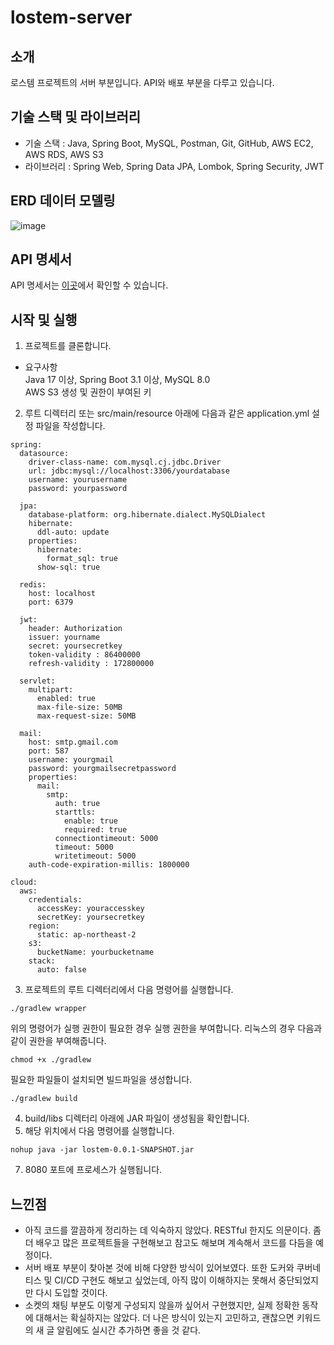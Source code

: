 # lostem-server
## 소개
로스템 프로젝트의 서버 부분입니다. API와 배포 부분을 다루고 있습니다.


## 기술 스택 및 라이브러리
- 기술 스택 : Java, Spring Boot, MySQL, Postman, Git, GitHub, AWS EC2, AWS RDS, AWS S3
- 라이브러리 : Spring Web, Spring Data JPA, Lombok, Spring Security, JWT  
  


## ERD 데이터 모델링
![image](https://github.com/LK-loty/lostem-back/assets/110155447/a919621e-987a-4be9-85c5-bc0ec55aceab)


## API 명세서
API 명세서는 [이곳](./api_doc.pdf)에서 확인할 수 있습니다.


## 시작 및 실행
1. 프로젝트를 클론합니다.
- 요구사항  
  Java 17 이상, Spring Boot 3.1 이상, MySQL 8.0  
  AWS S3 생성 및 권한이 부여된 키
  
2. 루트 디렉터리 또는 src/main/resource 아래에 다음과 같은 application.yml 설정 파일을 작성합니다.
```
spring:
  datasource:
    driver-class-name: com.mysql.cj.jdbc.Driver
    url: jdbc:mysql://localhost:3306/yourdatabase
    username: yourusername
    password: yourpassword

  jpa:
    database-platform: org.hibernate.dialect.MySQLDialect
    hibernate:
      ddl-auto: update
    properties:
      hibernate:
        format_sql: true
      show-sql: true

  redis:
    host: localhost
    port: 6379

  jwt:
    header: Authorization
    issuer: yourname
    secret: yoursecretkey
    token-validity : 86400000
    refresh-validity : 172800000

  servlet:
    multipart:
      enabled: true
      max-file-size: 50MB
      max-request-size: 50MB

  mail:
    host: smtp.gmail.com
    port: 587
    username: yourgmail
    password: yourgmailsecretpassword
    properties:
      mail:
        smtp:
          auth: true
          starttls:
            enable: true
            required: true
          connectiontimeout: 5000
          timeout: 5000
          writetimeout: 5000
    auth-code-expiration-millis: 1800000

cloud:
  aws:
    credentials:
      accessKey: youraccesskey
      secretKey: yoursecretkey
    region:
      static: ap-northeast-2
    s3:
      bucketName: yourbucketname
    stack:
      auto: false
```

3. 프로젝트의 루트 디렉터리에서 다음 명령어를 실행합니다.
```
./gradlew wrapper
```
위의 명령어가 실행 권한이 필요한 경우 실행 권한을 부여합니다. 리눅스의 경우 다음과 같이 권한을 부여해줍니다.
```
chmod +x ./gradlew
```
필요한 파일들이 설치되면 빌드파일을 생성합니다.
```
./gradlew build
```
4. build/libs 디렉터리 아래에 JAR 파일이 생성됨을 확인합니다.
5. 해당 위치에서 다음 명령어를 실행합니다.
```
nohup java -jar lostem-0.0.1-SNAPSHOT.jar
```
7. 8080 포트에 프로세스가 실행됩니다.


## 느낀점
- 아직 코드를 깔끔하게 정리하는 데 익숙하지 않았다. RESTful 한지도 의문이다. 좀 더 배우고 많은 프로젝트들을 구현해보고 참고도 해보며 계속해서 코드를 다듬을 예정이다. 
- 서버 배포 부분이 찾아본 것에 비해 다양한 방식이 있어보였다. 또한 도커와 쿠버네티스 및 CI/CD 구현도 해보고 싶었는데, 아직 많이 이해하지는 못해서 중단되었지만 다시 도입할 것이다.
- 소켓의 채팅 부분도 이렇게 구성되지 않을까 싶어서 구현했지만, 실제 정확한 동작에 대해서는 확실하지는 않았다. 더 나은 방식이 있는지 고민하고, 괜찮으면 키워드의 새 글 알림에도 실시간 추가하면 좋을 것 같다.
